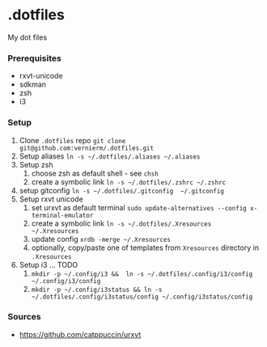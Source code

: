 # .dotfiles

My dot files

### Prerequisites
* rxvt-unicode
* sdkman
* zsh
* i3

### Setup

1. Clone `.dotfiles` repo
`git clone git@github.com:vernierm/.dotfiles.git`
2. Setup aliases `ln -s ~/.dotfiles/.aliases ~/.aliases`
3. Setup zsh
   1. choose zsh as default shell - see `chsh`
   2. create a symbolic link `ln -s ~/.dotfiles/.zshrc ~/.zshrc`
4. setup gitconfig `ln -s ~/.dotfiles/.gitconfig  ~/.gitconfig`
5. Setup rxvt unicode
   1. set urxvt as default terminal `sudo update-alternatives --config x-terminal-emulator`
   2. create a symbolic link `ln -s ~/.dotfiles/.Xresources  ~/.Xresources`
   3. update config `xrdb -merge ~/.Xresources`
   4. optionally, copy/paste one of templates from `Xresources` directory in `.Xresources`
6. Setup i3 ... TODO
   1. `mkdir -p ~/.config/i3 &&  ln -s ~/.dotfiles/.config/i3/config ~/.config/i3/config`
   2. `mkdir -p ~/.config/i3status && ln -s ~/.dotfiles/.config/i3status/config ~/.config/i3status/config`

### Sources
* https://github.com/catppuccin/urxvt
